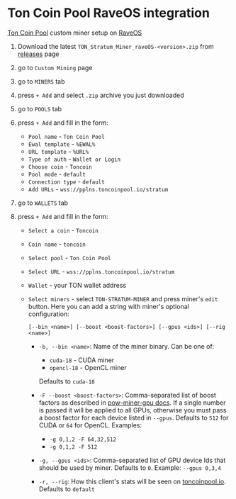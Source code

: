 # Ton Coin Pool RaveOS integration

[Ton Coin Pool](https://toncoinpool.io) custom miner setup on [RaveOS](https://raveos.com)

1.  Download the latest `TON_Stratum_Miner_raveOS-<version>.zip` from
    [releases](https://github.com/toncoinpool/stratum-miner/releases) page
2.  go to `Custom Mining` page
3.  go to `MINERS` tab
4.  press `+ Add` and select `.zip` archive you just downloaded
5.  go to `POOLS` tab
6.  press `+ Add` and fill in the form:

    -   `Pool name` - `Ton Coin Pool`
    -   `Ewal template` - `%EWAL%`
    -   `URL template` - `%URL%`
    -   `Type of auth` - `Wallet or Login`
    -   `Choose coin` - `Toncoin`
    -   `Pool mode` - `default`
    -   `Connection type` - `default`
    -   `Add URLs` - `wss://pplns.toncoinpool.io/stratum`

7.  go to `WALLETS` tab
8.  press `+ Add` and fill in the form:

    -   `Select a coin` - `Toncoin`
    -   `Coin name` - `toncoin`
    -   `Select pool` - `Ton Coin Pool`
    -   `Select URL` - `wss://pplns.toncoinpool.io/stratum`
    -   `Wallet` - your TON wallet address
    -   `Select miners` - select `TON-STRATUM-MINER` and press miner's `edit` button. Here you can add a string with
        miner's optional configuration:

        ```
        [--bin <name>] [--boost <boost-factors>] [--gpus <ids>] [--rig <name>]
        ```

        -   `-b, --bin <name>`: Name of the miner binary. Can be one of:

            -   `cuda-18` - CUDA miner
            -   `opencl-18` - OpenCL miner

            Defaults to `cuda-18`

        -   `-F --boost <boost-factors>`: Comma-separated list of boost factors as described in
            [pow-miner-gpu docs](https://github.com/tontechio/pow-miner-gpu/blob/main/crypto/util/pow-miner-howto.md).
            If a single number is passed it will be applied to all GPUs, otherwise you must pass a boost factor for each
            device listed in `--gpus`. Defaults to `512` for CUDA or `64` for OpenCL. Examples:

            -   `-g 0,1,2 -F 64,32,512`
            -   `-g 0,1,2 -F 512`

        -   `-g, --gpus <ids>`: Comma-separated list of GPU device Ids that should be used by miner. Defaults to `0`.
            Example: `--gpus 0,3,4`
        -   `-r, --rig`: How this client's stats will be seen on [toncoinpool.io](https://toncoinpool.io).
            Defaults to `default`
